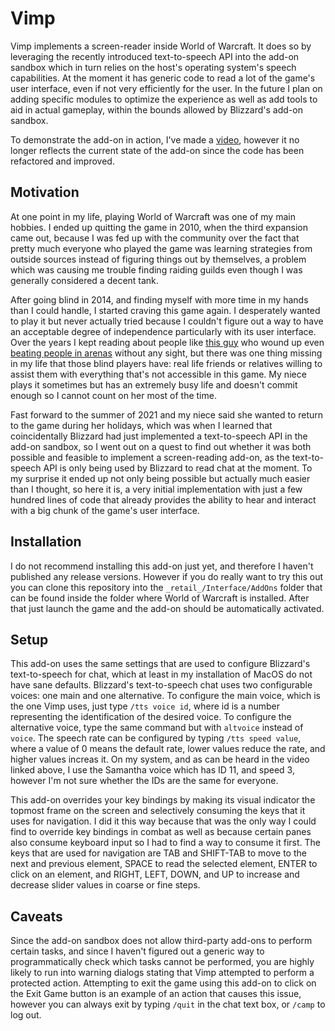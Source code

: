 # Vimp

Vimp implements a screen-reader inside World of Warcraft.  It does so by leveraging the recently introduced text-to-speech API into the add-on sandbox which in turn relies on the host's operating system's speech capabilities.  At the moment it has generic code to read a lot of the game's user interface, even if not very efficiently for the user.  In the future I plan on adding specific modules to optimize the experience as well as add tools to aid in actual gameplay, within the bounds allowed by Blizzard's add-on sandbox.

To demonstrate the add-on in action, I've made a [video](https://youtu.be/DUgVrluiWd4), however it no longer reflects the current state of the add-on since the code has been refactored and improved.

## Motivation

At one point in my life, playing World of Warcraft was one of my main hobbies. I ended up quitting the game in 2010, when the third expansion came out, because I was fed up with the community over the fact that pretty much everyone who played the game was learning strategies from outside sources instead of figuring things out by themselves, a problem which was causing me trouble finding raiding guilds even though I was generally considered a decent tank.

After going blind in 2014, and finding myself with more time in my hands than I could handle, I started craving this game again. I desperately wanted to play it but never actually tried because I couldn't figure out a way to have an acceptable degree of independence particularly with its user interface. Over the years I kept reading about people like [this guy](https://www.reddit.com/r/wow/comments/9w7mr1/guide_on_how_to_play_world_of_warcraft_blind/) who wound up even [beating people in arenas](https://dotesports.com/streaming/news/blind-wow-streamer-plays-pvp-with-no-monitor) without any sight, but there was one thing missing in my life that those blind players have: real life friends or relatives willing to assist them with everything that's not accessible in this game. My niece plays it sometimes but has an extremely busy life and doesn't commit enough so I cannot count on her most of the time.

Fast forward to the summer of 2021 and my niece said she wanted to return to the game during her holidays, which was when I learned that coincidentally Blizzard had just implemented a text-to-speech API in the add-on sandbox, so I went out on a quest to find out whether it was both possible and feasible to implement a screen-reading add-on, as the text-to-speech API is only being used by Blizzard to read chat at the moment. To my surprise it ended up not only being possible but actually much easier than I thought, so here it is, a very initial implementation with just a few hundred lines of code that already provides the ability to hear and interact with a big chunk of the game's user interface.

## Installation

I do not recommend installing this add-on just yet, and therefore I haven't published any release versions.  However if you do really want to try this out you can clone this repository into the `_retail_/Interface/AddOns` folder that can be found inside the folder where World of Warcraft is installed.  After that just launch the game and the add-on should be automatically activated.

## Setup

This add-on uses the same settings that are used to configure Blizzard's text-to-speech for chat, which at least in my installation of MacOS do not have sane defaults.  Blizzard's text-to-speech chat uses two configurable voices: one main and one alternative.  To configure the main voice, which is the one Vimp uses, just type `/tts voice id`, where id is a number representing the identification of the desired voice.  To configure the alternative voice, type the same command but with `altvoice` instead of `voice`.  The speech rate can be configured by typing `/tts speed value`, where a value of 0 means the default rate, lower values reduce the rate, and higher values increas it.  On my system, and as can be heard in the video linked above, I use the Samantha voice which has ID 11, and speed 3, however I'm not sure whether the IDs are the same for everyone.

This add-on overrides your key bindings by making its visual indicator the topmost frame on the screen and selectively consuming the keys that it uses for navigation.  I did it this way because that was the only way I could find to override key bindings in combat as well as because certain panes also consume keyboard input so I had to find a way to consume it first.  The keys that are used for navigation are TAB and SHIFT-TAB to move to the next and previous element, SPACE to read the selected element, ENTER to click on an element, and RIGHT, LEFT, DOWN, and UP to increase and decrease slider values in coarse or fine steps.

## Caveats

Since the add-on sandbox does not allow third-party add-ons to perform certain tasks, and since I haven't figured out a generic way to programmatically check which tasks cannot be performed, you are highly likely to run into warning dialogs stating that Vimp attempted to perform a protected action.  Attempting to exit the game using this add-on to click on the Exit Game button is an example of an action that causes this issue, however you can always exit by typing `/quit` in the chat text box, or `/camp` to log out.
